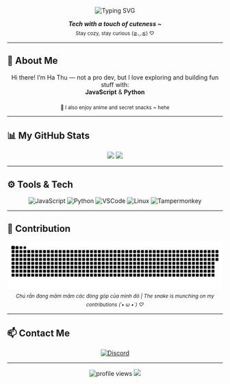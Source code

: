 <p align="center">
  <img src="https://readme-typing-svg.demolab.com?font=Pacifico&size=28&duration=3000&pause=1200&color=FFB6C1&center=true&vCenter=true&width=450&lines=Hi+%F0%9F%91%8B+I'm+Ha+Thu!;JavaScript+%26+Python+lover+%F0%9F%94%A5;Always+curious%2C+always+coding+%F0%9F%92%BB" alt="Typing SVG" />
</p>

<p align="center">
  <i><b>Tech with a touch of cuteness ~</b></i><br>
  <sub>Stay cozy, stay curious (≧◡≦) ♡</sub>
</p>

---

## 🧠 About Me

<p align="center">
  Hi there! I’m Ha Thu — not a pro dev, but I love exploring and building fun stuff with:
  <br>
  <b>JavaScript</b> & <b>Python</b>
</p>

<p align="center">
  <sub>🍜 I also enjoy anime and secret snacks ~ hehe</sub>
</p>

---

## 📊 My GitHub Stats

<p align="center">
  <img height="160em" src="https://github-readme-stats.vercel.app/api?username=HaThuDangIu&show_icons=true&theme=transparent&title_color=FFB6C1&text_color=c9d1d9&icon_color=FFB6C1&hide_border=true" />
  <img height="160em" src="https://github-readme-stats.vercel.app/api/top-langs/?username=HaThuDangIu&layout=compact&theme=transparent&title_color=FFB6C1&text_color=c9d1d9&hide_border=true" />
</p>

---

## ⚙️ Tools & Tech

<p align="center">
  <img src="https://img.shields.io/badge/JavaScript-F7DF1E?style=flat-square&logo=javascript&logoColor=black" alt="JavaScript"/>
  <img src="https://img.shields.io/badge/Python-3776AB?style=flat-square&logo=python&logoColor=white" alt="Python"/>
  <img src="https://img.shields.io/badge/VSCode-007ACC?style=flat-square&logo=visual-studio-code&logoColor=white" alt="VSCode"/>
  <img src="https://img.shields.io/badge/Linux-FCC624?style=flat-square&logo=linux&logoColor=black" alt="Linux"/>
  <img src="https://img.shields.io/badge/Tampermonkey-000000?style=flat-square&logo=google-chrome&logoColor=white" alt="Tampermonkey"/>
</p>

---

## 🐍 Contribution

<p align="center">
  <picture>
    <!-- Ảnh cho Dark Mode: Rắn hồng trên nền tối, các chấm màu tím -->
    <source
      media="(prefers-color-scheme: dark)"
      srcset="https://raw.githubusercontent.com/HaThuDangIu/HaThuDangIu/main/dist/github-contribution-grid-snake-dark.svg?color_snake=#FFB6C1&color_dots=#9370DB,#8A2BE2,#4B0082,#6A5ACD"
    />
    <!-- Ảnh cho Light Mode (mặc định): Rắn tím trên nền sáng, các chấm màu hồng -->
    <img
      alt="Snake Contribution Grid"
      src="https://raw.githubusercontent.com/HaThuDangIu/HaThuDangIu/main/dist/github-contribution-grid-snake.svg?color_snake=blueviolet&color_dots=#FFB6C1,#FFC0CB,#DB7093,#FF69B4"
    />
  </picture>
  <br>
  <sub><i>Chú rắn đang măm măm các đóng góp của mình đó | The snake is munching on my contributions (´• ω •`) ♡</i></sub>
</p>

---

## 📫 Contact Me

<p align="center">
  <a href="https://discord.com/users/harryhathu._." target="_blank">
    <img src="https://img.shields.io/badge/Discord-HaThuDangIu-7289DA?style=flat-square&logo=discord&logoColor=white" alt="Discord"/>
  </a>
</p>

---

<p align="center">
  <img src="https://komarev.com/ghpvc/?username=HaThuDangIu&label=Profile%20views&color=blueviolet&style=flat-square" alt="profile views"/>
  <img src="https://img.shields.io/badge/Made%20with-%E2%9D%A4%EF%B8%8F%20by%20HaThu-blueviolet?style=flat-square"/>
</p>
